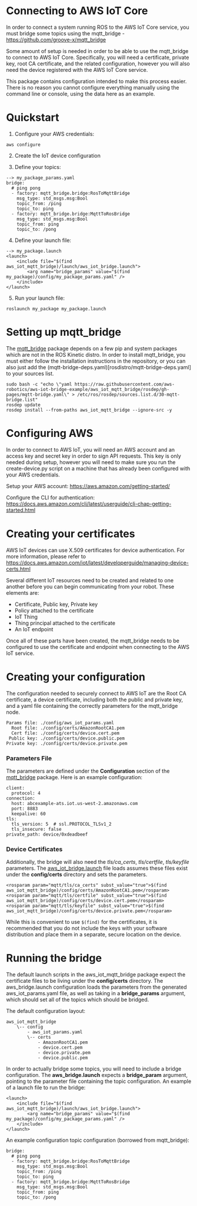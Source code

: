 
# Connecting to AWS IoT Core
In order to connect a system running ROS to the AWS IoT Core service, you must bridge some topics using
the mqtt_bridge - https://github.com/groove-x/mqtt_bridge

Some amount of setup is needed in order to be able to use the mqtt_bridge to connect to AWS IoT Core.
Specifically, you will need a certificate, private key, root CA certificate, and the related configuration, however you will also need the device registered with the AWS IoT Core service.

This package contains configuration intended to make this process easier. There is no reason
you cannot configure everything manually using the command line or console, using the data here as an example.

# Quickstart
1) Configure your AWS credentials:
```
aws configure
```

2) Create the IoT device configuration

3) Define your topics:
```
--> my_package_params.yaml
bridge:
  # ping pong
  - factory: mqtt_bridge.bridge:RosToMqttBridge
    msg_type: std_msgs.msg:Bool
    topic_from: /ping
    topic_to: ping
  - factory: mqtt_bridge.bridge:MqttToRosBridge
    msg_type: std_msgs.msg:Bool
    topic_from: ping
    topic_to: /pong
```

4) Define your launch file:
```
--> my_package.launch
<launch>
    <include file="$(find aws_iot_mqtt_bridge)/launch/aws_iot_bridge.launch">
        <arg name="bridge_params" value="$(find my_package)/config/my_package_params.yaml" />
    </include>
</launch>
```

5) Run your launch file:
```
roslaunch my_package my_package.launch
```

# Setting up mqtt_bridge
The [mqtt_bridge](https://github.com/groove-x/mqtt_bridge) package depends on a few pip and system packages which are not in the ROS Kinetic distro. In order to install mqtt_bridge, you must either follow the installation instructions in the repository, or you can also just add the (mqtt-bridge-deps.yaml)[rosdistro/mqtt-bridge-deps.yaml] to your sources list.

```
sudo bash -c "echo \"yaml https://raw.githubusercontent.com/aws-robotics/aws-iot-bridge-example/aws_iot_mqtt_bridge/rosdep/gh-pages/mqtt-bridge.yaml\" > /etc/ros/rosdep/sources.list.d/30-mqtt-bridge.list"
rosdep update
rosdep install --from-paths aws_iot_mqtt_bridge --ignore-src -y
```

# Configuring AWS
In order to connect to AWS IoT, you will need an AWS account and an access key and secret key in order
to sign API requests. This key is only needed during setup, however you will need to make sure you run
the create-device.py script on a machine that has already been configured with your AWS credentials.

Setup your AWS account: https://aws.amazon.com/getting-started/

Configure the CLI for authentication: https://docs.aws.amazon.com/cli/latest/userguide/cli-chap-getting-started.html

# Creating your certificates
AWS IoT devices can use X.509 certificates for device authentication. For more information, please refer
to https://docs.aws.amazon.com/iot/latest/developerguide/managing-device-certs.html

Several different IoT resources need to be created and related to one another before you can begin
communicating from your robot. These elements are:
- Certificate, Public key, Private key
- Policy attached to the certificate
- IoT Thing
- Thing principal attached to the certificate
- An IoT endpoint

Once all of these parts have been created, the mqtt_bridge needs to be configured to use the certificate
and endpoint when connecting to the AWS IoT service.

# Creating your configuration
The configuration needed to securely connect to AWS IoT are the Root CA certificate, a device certificate, including both the public and private key, and a yaml file containing the correctly parameters for the mqtt_bridge node.
```
Params file: ./config/aws_iot_params.yaml
  Root file: ./config/certs/AmazonRootCA1.pem
  Cert file: ./config/certs/device.cert.pem
 Public key: ./config/certs/device.public.pem
Private key: ./config/certs/device.private.pem
```

### Parameters File
The parameters are defined under the **Configuration** section of the [mqtt_bridge](https://github.com/groove-x/mqtt_bridge) package. Here is an example configuration:

```
client:
  protocol: 4
connection:
  host: abcexample-ats.iot.us-west-2.amazonaws.com
  port: 8883
  keepalive: 60
tls:
  tls_version: 5  # ssl.PROTOCOL_TLSv1_2
  tls_insecure: false
private_path: device/0xdeadbeef
```

### Device Certificates
Additionally, the bridge will also need the *tls/ca_certs*, *tls/certfile*, *tls/keyfile* parameters. The [aws_iot_bridge.launch](launch/aws_iot_bridge.launch) file loads assumes these files exist under the **config/certs** directory and sets the parameters.

```
<rosparam param="mqtt/tls/ca_certs" subst_value="true">$(find aws_iot_mqtt_bridge)/config/certs/AmazonRootCA1.pem</rosparam>
<rosparam param="mqtt/tls/certfile" subst_value="true">$(find aws_iot_mqtt_bridge)/config/certs/device.cert.pem</rosparam>
<rosparam param="mqtt/tls/keyfile" subst_value="true">$(find aws_iot_mqtt_bridge)/config/certs/device.private.pem</rosparam>
```

While this is convenient to use ```$(find)``` for the certificates, it is recommended that you do not include the keys with your software distribution and place them in a separate, secure location on the device. 

# Running the bridge
The default launch scripts in the aws_iot_mqtt_bridge package expect the certificate files
to be living under the **config/certs** directory. The aws_bridge.launch configuration loads
the parameters from the generated aws_iot_params.yaml file, as well as taking in a **bridge_params**
argument, which should set all of the topics which should be bridged.

The default configuration layout:
```
aws_iot_mqtt_bridge
    \-- config
        - aws_iot_params.yaml
        \-- certs
            - AmazonRootCA1.pem
            - device.cert.pem
            - device.private.pem
            - device.public.pem
```

In order to actually bridge some topics, you will need to include a bridge configuration. The
**aws_bridge.launch** expects a **bridge_param** argument, pointing to the parameter file
containing the topic configuration. An example of a launch file to run the bridge:
```
<launch>
    <include file="$(find aws_iot_mqtt_bridge)/launch/aws_iot_bridge.launch">
        <arg name="bridge_params" value="$(find my_package)/config/my_package_params.yaml" />
    </include>
</launch>
```

An example configuration topic configuration (borrowed from mqtt_bridge):
```
bridge:
  # ping pong
  - factory: mqtt_bridge.bridge:RosToMqttBridge
    msg_type: std_msgs.msg:Bool
    topic_from: /ping
    topic_to: ping
  - factory: mqtt_bridge.bridge:MqttToRosBridge
    msg_type: std_msgs.msg:Bool
    topic_from: ping
    topic_to: /pong
```
